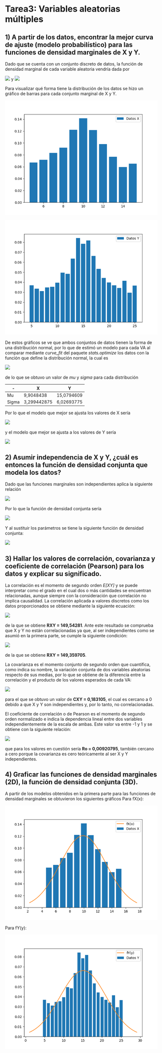 # Tarea3: Variables aleatorias múltiples
## 1) A partir de los datos, encontrar la mejor curva de ajuste (modelo probabilístico) para las funciones de densidad marginales de X y Y.

Dado que se cuenta con un conjunto discreto de datos, la función de densidad marginal de cada variable aleatoria vendría dada por

<img src="https://render.githubusercontent.com/render/math?math=f_X(x)=\displaystyle\sum_{n=5}^25 P(x,y_n)"> y <img src="https://render.githubusercontent.com/render/math?math=f_Y(y)=\displaystyle\sum_{m=5}^15 P(x_m,y)">

Para visualizar qué forma tiene la distribución de los datos se hizo un gráfico de barras para cada conjunto marginal de X y Y.

![Gráfico de los valores de X y sus probabilidades](https://github.com/Santihv/Tarea3/blob/master/X.png)

![Gráfico de los valores de Y y sus probabilidades](https://github.com/Santihv/Tarea3/blob/master/Y.png)

De estos gráficos se ve que ambos conjuntos de datos tienen la forma de una distribución normal, por lo que de estimó un modelo para cada VA al comparar mediante *curve_fit* del paquete *stats.optimize* los datos con la función que define la distribución normal, la cual es

<img src="https://render.githubusercontent.com/render/math?math=f_X(x)=\frac{1}{\sqrt{2 \pi \sigma^2}} \cdot e^{\left(\frac{-(x-\mu)^2}{2 \sigma^2}\right)}">

de lo que se obtuvo un valor de *mu* y *sigma* para cada distribución

-| X | Y 
----------|---|-----
Mu | 9,9048438 | 15,0794609
Sigma | 3,299442875 | 6,02693775

Por lo que el modelo que mejor se ajusta los valores de X sería

<img src="https://render.githubusercontent.com/render/math?math=f_X(x)=\frac{1}{\sqrt{2 \pi \cdot (3,299442875)^2}} \cdot e^{\left(\frac{-(x-9,9048438)^2}{2 \cdot (3,299442875)^2}\right)}">

y el modelo que mejor se ajusta a los valores de Y sería

<img src="https://render.githubusercontent.com/render/math?math=f_Y(y)=\frac{1}{\sqrt{2 \pi \cdot (6,02693775)^2}} \cdot e^{\left(\frac{-(y-15,0794609)^2}{2 \cdot (6,02693775)^2}\right)}">

## 2) Asumir independencia de X y Y, ¿cuál es entonces la función de densidad conjunta que modela los datos?

Dado que las funciones marginales son independientes aplica la siguiente relación

<img src="https://render.githubusercontent.com/render/math?math=f_{X,Y}(x,y) = f_X(x) \cdot f_Y(y)">

Por lo que la función de densidad conjunta sería

<img src="https://render.githubusercontent.com/render/math?math=f_{X,Y}(x,y)=\frac{1}{2 \pi \sigma_x \sigma_y} \cdot e^{\left(\frac{-(x-\mu_x)^2}{2 {\sigma_x}^2} -\frac{(y-\mu_y)^2}{2 {\sigma_y}^2}\right)}">

Y al sustituir los parámetros se tiene la siguiente función de densidad conjunta:

<img src="https://render.githubusercontent.com/render/math?math=f_{X,Y}(x,y)=\frac{1}{2 \pi \cdot 90,88297215} \cdot e^{\left(\frac{-(x- 9,9048438)^2}{454,7802821} -\frac{(y- 3,3299442875)^2}{72,64795728}\right)}">

## 3) Hallar los valores de correlación, covarianza y coeficiente de correlación (Pearson) para los datos y explicar su significado.

La correlación es el momento de segundo orden *E[XY]* y se puede interpretar como el grado en el cual dos o más cantidades se encuentran relacionadas, aunque siempre con la consideración que correlación no implica causalidad. La correlación aplicada a valores discretos como los datos proporcionados se obtiene mediante la siguiente ecuación:

<img src="https://render.githubusercontent.com/render/math?math=R_{XY}=\displaystyle\sum_{i=5}^{15}\displaystyle\sum_{j=5}^{25} x_i y_j P(x_i,y_j)">

de la que se obtiene **RXY = 149,54281**. Ante este resultado se comprueba que X y Y no están correlacionadas ya que, al ser independientes como se asumió en la primera parte, se cumple la siguiente condición:

<img src="https://render.githubusercontent.com/render/math?math=R_{XY} = E\left[ X \right] E\left[ Y \right]">

de la que se obtiene **RXY = 149,359705**.

La covarianza es el momento conjunto de segundo orden que cuantifica, como indica su nombre, la variación conjunta de dos variables aleatorias respecto de sus medias, por lo que se obtiene de la diferencia entre la correlación y el producto de los valores esperados de cada VA:

<img src="https://render.githubusercontent.com/render/math?math=C_{XY} = R_{XY} - E\left[ X \right] E\left[ Y \right]">

para el que se obtuvo un valor de **CXY = 0,183105**, el cual es cercano a 0 debido a que X y Y son independientes y, por lo tanto, no correlacionadas.

El coeficiente de correlación o de Pearson es el momento de segundo orden normalizado e indica la dependencia lineal entre dos variables independientemente de la escala de ambas. Este valor va entre -1 y 1 y se obtiene con la siguiente relación:

<img src="https://render.githubusercontent.com/render/math?math=\rho = \frac{C_{XY}}{\sigma_x \sigma_y}">

que para los valores en cuestión sería **Ro = 0,00920795**, también cercano a cero porque la covarianza es cero teóricamente al ser X y Y independientes.

## 4) Graficar las funciones de densidad marginales (2D), la función de densidad conjunta (3D).

A partir de los modelos obtenidos en la primera parte para las funciones de densidad marginales se obtuvieron los siguientes gráficos
Para fX(x):

![Gráfico de la función de densidad marginal de X](https://github.com/Santihv/Tarea3/blob/master/fX.png)

Para fY(y):

![Gráfico de la función de densidad marginal de Y](https://github.com/Santihv/Tarea3/blob/master/fY.png)


